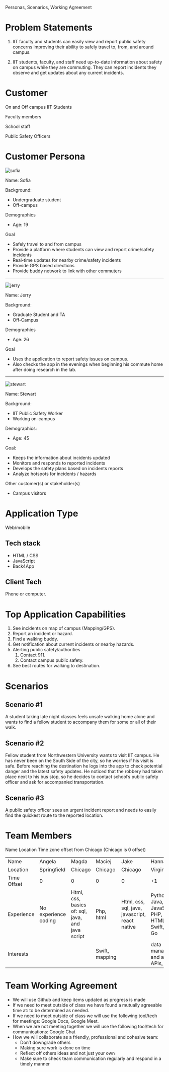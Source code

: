 Personas, Scenarios, Working Agreement


# Problem Statements

1. IIT faculty and students can easily view and report public safety concerns improving their ability to safely travel to, from, and around campus.

2. IIT students, faculty, and staff need up-to-date information about safety on campus while they are commuting. They can report incidents they observe and get updates about any current incidents.


# Customer

On and Off campus IIT Students

Faculty members

School staff 

Public Safety Officers


# Customer Persona 
![sofia](https://user-images.githubusercontent.com/97997238/151097069-5bc81ea7-6b4a-4855-8b02-2c6c19fe494a.png)

Name: Sofia

Background:



* Undergraduate student
* Off-campus

Demographics



* Age: 19

Goal



* Safely travel to and from campus
* Provide a platform where students can view and report crime/safety incidents
* Real-time updates for nearby crime/safety incidents
* Provide GPS based directions
* Provide buddy network to link with other commuters
___

![jerry](https://user-images.githubusercontent.com/97997238/151097091-3f99684f-fe1b-46a5-ad2c-d74e3562bdc2.png)

Name: Jerry

Background:



* Graduate Student and TA
* Off-Campus

Demographics



* Age: 26

Goal



* Uses the application to report safety issues on campus. 
* Also checks the app in the evenings when beginning his commute home after doing research in the lab. 
___
![stewart](https://user-images.githubusercontent.com/97997238/151097103-ef226133-7c7e-47c5-aee7-70ae609c74a8.png)

Name: Stewart

Background: 



* IIT Public Safety Worker 
* Working on-campus

Demographics:



* Age: 45

Goal: 



* Keeps the information about incidents updated
* Monitors and responds to reported incidents
* Develops the safety plans based on incidents reports 
* Analyze hotspots for incidents / hazards


Other customer(s) or stakeholder(s)

* Campus visitors


# Application Type 

Web/mobile


## Tech stack



* HTML / CSS
* JavaScript
* Back4App


## Client Tech

Phone or computer.


# Top Application Capabilities 



1. See incidents on map of campus (Mapping/GPS).
2. Report an incident or hazard.
3. Find a walking buddy.
4. Get notification about current incidents or nearby hazards.
5. Alerting public safety/authorities
    1. Contact 911. 
    2. Contact campus public safety.
6. See best routes for walking to destination. 


# Scenarios

## Scenario #1

A student taking late night classes feels unsafe walking home alone and wants to find a fellow student to accompany them for some or all of their walk.

## Scenario #2

Fellow student from Northwestern University wants to visit IIT campus. He has never been on the South Side of the city, so he worries if his visit is safe. Before reaching the destination he logs into the app to check potential danger and the latest safety updates. He noticed that the robbery had taken place next to his bus stop, so he decides to contact school’s public safety officer and ask for accompanied transportation.

## Scenario #3

A public safety officer sees an urgent incident report and needs to easily find the quickest route to the reported location.


# Team Members

Name Location Time zone offset from Chicago (Chicago is 0 offset)


<table>
  <tr>
   <td>Name
   </td>
   <td>Angela
   </td>
   <td>Magda
   </td>
   <td>Maciej
   </td>
   <td>Jake
   </td>
   <td>Hannah
   </td>
  </tr>
  <tr>
   <td>Location
   </td>
   <td>Springfield 
   </td>
   <td>Chicago 
   </td>
   <td>Chicago 
   </td>
   <td>Chicago 
   </td>
   <td>Virginia 
   </td>
  </tr>
  <tr>
   <td>Time Offset
   </td>
   <td>0 
   </td>
   <td>0 
   </td>
   <td>0 
   </td>
   <td>0 
   </td>
   <td>+1
   </td>
  </tr>
  <tr>
   <td>Experience
   </td>
   <td>No experience coding
   </td>
   <td>Html, css, basics of: sql, java, and java script
   </td>
   <td>Php, html 
   </td>
   <td>Html, css, sql, java, javascript, react native
   </td>
   <td>Python, Java, JavaScript, PHP, SQL, HTML/CSS, Swift, .NET, Go
   </td>
  </tr>
  <tr>
   <td>Interests
   </td>
   <td>
   </td>
   <td>
   </td>
   <td>Swift, mapping
   </td>
   <td>
   </td>
   <td>data management and analysis, APIs, 
   </td>
  </tr>
</table>



# Team Working Agreement



* We will use Github and keep items updated as progress is made
* If we need to meet outside of class we have found a mutually agreeable time at: to be determined as needed. 
* If we need to meet outside of class we will use the following tool/tech for meetings: Google Docs, Google Meet. 
* When we are not meeting together we will use the following tool/tech for communications: Google Chat
* How we will collaborate as a friendly, professional and cohesive team:
    * Don’t downgrade others
    * Making sure work is done on time 
    * Reflect off others ideas and not just your own
    * Make sure to check team communication regularly and respond in a timely manner
